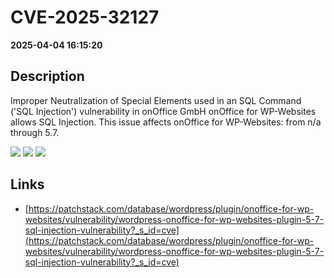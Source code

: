 # CVE-2025-32127

**2025-04-04 16:15:20**

## Description
Improper Neutralization of Special Elements used in an SQL Command ('SQL Injection') vulnerability in onOffice GmbH onOffice for WP-Websites allows SQL Injection. This issue affects onOffice for WP-Websites: from n/a through 5.7.

![](https://img.shields.io/static/v1?label=Score&message=7.6&color=red)
![](https://img.shields.io/static/v1?label=Severity&message=HIGH&color=red)
![](https://img.shields.io/static/v1?label=CWE&message=SQL&color=green)

## Links
- [https://patchstack.com/database/wordpress/plugin/onoffice-for-wp-websites/vulnerability/wordpress-onoffice-for-wp-websites-plugin-5-7-sql-injection-vulnerability?_s_id=cve](https://patchstack.com/database/wordpress/plugin/onoffice-for-wp-websites/vulnerability/wordpress-onoffice-for-wp-websites-plugin-5-7-sql-injection-vulnerability?_s_id=cve)
